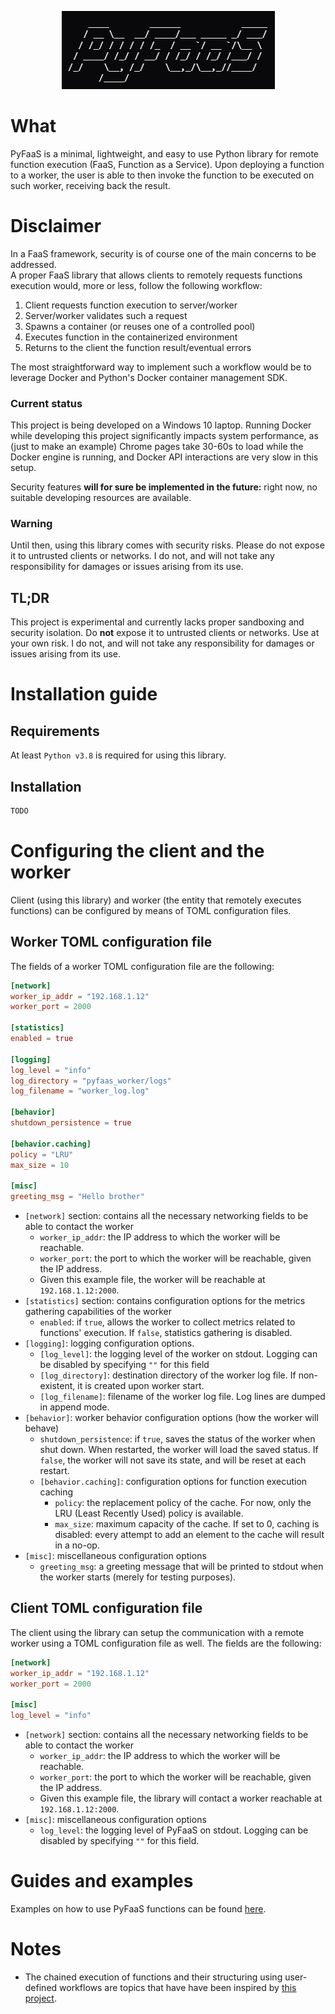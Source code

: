 <p align="center">
    <img src="assets/images/logo-ascii-art.png" alt="pyfaas-logo-ascii-art"> 
</p>

# What
PyFaaS is a minimal, lightweight, and easy to use Python library for remote function execution (FaaS, Function as a Service).
Upon deploying a function to a worker, the user is able to then invoke the function to be executed on such worker, receiving back the result.

# Disclaimer
In a FaaS framework, security is of course one of the main concerns to be addressed. <br>
A proper FaaS library that allows clients to remotely requests functions execution would, more or less, follow the following workflow:
1) Client requests function execution to server/worker
2) Server/worker validates such a request
3) Spawns a container (or reuses one of a controlled pool)
4) Executes function in the containerized environment
5) Returns to the client the function result/eventual errors

The most straightforward way to implement such a workflow would be to leverage Docker and Python's Docker container management SDK.

### Current status 
This project is being developed on a Windows 10 laptop.
Running Docker while developing this project significantly impacts system performance, as (just to make an example) Chrome pages take 30-60s to load while the Docker engine is running, and Docker API interactions are very slow in this setup.

Security features <strong>will for sure be implemented in the future:</strong> right now, no suitable developing resources are available.

### Warning
Until then, using this library comes with security risks. Please do not expose it to untrusted clients or networks. I do not, and will not take any responsibility for damages or issues arising from its use.

## TL;DR
This project is experimental and currently lacks proper sandboxing and security isolation. Do <strong>not</strong> expose it to untrusted clients or networks. Use at your own risk. I do not, and will not take any responsibility for damages or issues arising from its use.


# Installation guide

## Requirements
At least `Python v3.8` is required for using this library.

## Installation
```bash
TODO
```
<!-- PyFaaS can be installed with
```bash
pip install pyfaas
```
To be able to use the library, import PyFaaS in you python file:
```py
from pyfaas import <list-of-functions>
``` -->


# Configuring the client and the worker
Client (using this library) and worker (the entity that remotely executes functions) can be configured by means of TOML configuration files.

## Worker TOML configuration file
The fields of a worker TOML configuration file are the following:
```TOML
[network]
worker_ip_addr = "192.168.1.12"
worker_port = 2000

[statistics]
enabled = true

[logging]
log_level = "info"
log_directory = "pyfaas_worker/logs"
log_filename = "worker_log.log"

[behavior]
shutdown_persistence = true

[behavior.caching]
policy = "LRU"
max_size = 10

[misc]
greeting_msg = "Hello brother"
```
- `[network]` section: contains all the necessary networking fields to be able to contact the worker
    - `worker_ip_addr`: the IP address to which the worker will be reachable.
    - `worker_port`: the port to which the worker will be reachable, given the IP address.
    - Given this example file, the worker will be reachable at `192.168.1.12:2000`.
- `[statistics]` section: contains configuration options for the metrics gathering capabilities of the worker
    - `enabled`: if `true`, allows the worker to collect metrics related to functions' execution. If `false`, statistics gathering is disabled.
- `[logging]`: logging configuration options.
    - `[log_level]`: the logging level of the worker on stdout. Logging can be disabled by specifying `""` for this field
    - `[log_directory]`: destination directory of the worker log file. If non-existent, it is created upon worker start.
    - `[log_filename]`: filename of the worker log file. Log lines are dumped in append mode.
- `[behavior]`: worker behavior configuration options (how the worker will behave)
    - `shutdown_persistence`: if `true`, saves the status of the worker when shut down. When restarted, the worker will load the saved status. If `false`, the worker will not save its state, and will be reset at each restart.
    - `[behavior.caching]`: configuration options for function execution caching
        - `policy`: the replacement policy of the cache. For now, only the LRU (Least Recently Used) policy is available.
        - `max_size`: maximum capacity of the cache. If set to 0, caching is disabled: every attempt to add an element to the cache will result in a no-op.
- `[misc]`: miscellaneous configuration options
    - `greeting_msg`: a greeting message that will be printed to stdout when the worker starts (merely for testing purposes).

## Client TOML configuration file
The client using the library can setup the communication with a remote worker using a TOML configuration file as well. The fields are the following:
```TOML
[network]
worker_ip_addr = "192.168.1.12"
worker_port = 2000

[misc]
log_level = "info"
```
- `[network]` section: contains all the necessary networking fields to be able to contact the worker
    - `worker_ip_addr`: the IP address to which the worker will be reachable.
    - `worker_port`: the port to which the worker will be reachable, given the IP address.
    - Given this example file, the library will contact a worker reachable at `192.168.1.12:2000`.
- `[misc]`: miscellaneous configuration options
    - `log_level`: the logging level of PyFaaS on stdout. Logging can be disabled by specifying `""` for this field.


# Guides and examples
Examples on how to use PyFaaS functions can be found [here](docs/examples.md).

# Notes
- The chained execution of functions and their structuring using user-defined workflows are topics that have have been inspired by [this project](https://github.com/edgeless-project/edgeless).
